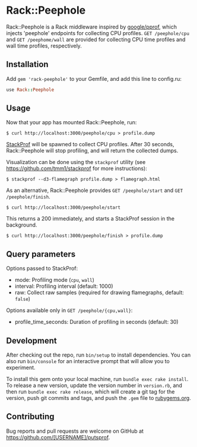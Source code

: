 # Rack::Peephole

Rack::Peephole is a Rack middleware inspired by [google/pprof](https://github.com/google/pprof), which injects 'peephole' endpoints for collecting CPU profiles.
`GET /peephole/cpu` and `GET /peephome/wall` are provided for collecting CPU time profiles and wall time profiles, respectively.


## Installation

Add `gem 'rack-peephole'` to your Gemfile, and add this line to config.ru:

```ruby
use Rack::Peephole
```


## Usage

Now that your app has mounted Rack::Peephole, run:

```
$ curl http://localhost:3000/peephole/cpu > profile.dump
```

[StackProf](https://github.com/tmm1/stackprof) will be spawned to collect CPU profiles.
After 30 seconds, Rack::Peephole will stop profiling, and will return the collected dumps.

Visualization can be done using the `stackprof` utility  (see https://github.com/tmm1/stackprof for more instructions):

```
$ stackprof --d3-flamegraph profile.dump > flamegraph.html
```

As an alternative, Rack::Peephole provides `GET /peephole/start` and `GET /peephole/finish`.

```
$ curl http://localhost:3000/peephole/start
```

This returns a 200 immediately, and starts a StackProf session in the background.

```
$ curl http://localhost:3000/peephole/finish > profile.dump
```


## Query parameters
Options passed to StackProf:

- mode: Profiling mode (`cpu`, `wall`)
- interval: Profiling interval (default: 1000)
- raw: Collect raw samples (required for drawing flamegraphs, default: `false`)

Options available only in `GET /peephole/{cpu,wall}`:

- profile\_time\_seconds: Duration of profiling in seconds (default: 30)


## Development

After checking out the repo, run `bin/setup` to install dependencies. You can also run `bin/console` for an interactive prompt that will allow you to experiment.

To install this gem onto your local machine, run `bundle exec rake install`. To release a new version, update the version number in `version.rb`, and then run `bundle exec rake release`, which will create a git tag for the version, push git commits and tags, and push the `.gem` file to [rubygems.org](https://rubygems.org).

## Contributing

Bug reports and pull requests are welcome on GitHub at https://github.com/[USERNAME]/putsprof.
